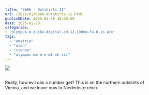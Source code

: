 ```yaml
---
title: "6666 - Outskirts II"
url: /2025/01/6666-outskirts-ii.html
publishDate: 2025-01-20 18:00:00
date: 2025-01-20
categories:
- "olympus-m-zuiko-digital-ed-12-100mm-f4-0-is-pro"
tags:
  - "austria"
  - "wien"
  - "vienna"
  - "olympus-om-d-e-m1-mk-iii"
---
```

<div class="container">
<div class="center"><a target="_blank" href="https://d25zfm9zpd7gm5.cloudfront.net/1200x1200/2020/20200913_125026_lr.jpg"><img class="webfeedsFeaturedVisual" src="https://d25zfm9zpd7gm5.cloudfront.net/0600x0600/2020/20200913_125026_lr.jpg" /></a></div>
</div>
<br />

Really, how evil can a number get? This is on the northern
outskirts of Vienna, and we leave now to Niederösterreich.
